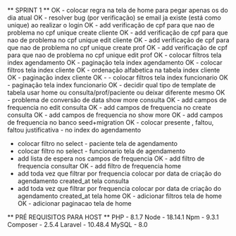 ** SPRINT 1 **
OK - colocar regra na tela de home para pegar apenas os do dia atual
OK - resolver bug (por verificação) se email ja existe (está como unique) ao realizar o login
OK - add verificação de cpf para que nao de problema no cpf unique create cliente
OK - add verificação de cpf para que nao de problema no cpf unique edit cliente
OK - add verificação de cpf para que nao de problema no cpf unique create prof
OK - add verificação de cpf para que nao de problema no cpf unique edit prof
OK - colocar filtros tela index agendamento
OK - paginação tela index agendamento
OK - colocar filtros tela index cliente
OK - ordenação alfabetica na tabela index cliente
OK - paginação index cliente
OK - - colocar filtros tela index funcionario
OK - paginação tela index funcionario
OK - decidir qual tipo de template de tabela usar home ou consulta/prof/paciente ou deixar diferente mesmo
OK - problema de conversão de data show more consulta
OK - add campos de frequencia no edit consulta
OK - add campos de frequencia no create consulta
OK - add campos de frequencia no show more
OK - add campos de frequencia no banco seed+migration
OK - colocar presente , faltou, faltou justificativa - no index do agendamento
- colocar filtro no select - paciente tela de agendamento
- colocar filtro no select - funcionario tela de agendamento
- add lista de espera nos campos de frequencia
OK - add filtro de frequencia consultar
OK - add filtro de frequencia home
- add toda vez que filtrar por frequencia colocar por data de criação do agendamento created_at tela consulta
- add toda vez que filtrar por frequencia colocar por data de criação do agendamento created_at tela home
OK - adicionar filtros tela de home
OK - adicionar paginacao tela de home

** PRÉ REQUISITOS PARA HOST **
PHP - 8.1.7
Node - 18.14.1
Npm - 9.3.1
Composer - 2.5.4
Laravel - 10.48.4
MySQL - 8.0
